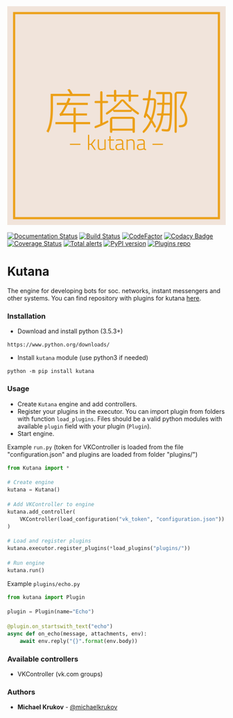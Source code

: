 ![Kutana logo](docs/_static/kutana-logo-512.png)

[![Documentation Status](https://readthedocs.org/projects/kutana/badge/?version=latest)](https://kutana.readthedocs.io/en/latest/?badge=latest)
[![Build Status](https://travis-ci.com/ekonda/kutana.svg?branch=master)](https://travis-ci.com/ekonda/kutana)
[![CodeFactor](https://www.codefactor.io/repository/github/ekonda/kutana/badge)](https://www.codefactor.io/repository/github/ekonda/kutana)
[![Codacy Badge](https://api.codacy.com/project/badge/Grade/3119bfb791604b9db38e8e7a13e1d415)](https://www.codacy.com/app/michaelkrukov/kutana?utm_source=github.com&amp;utm_medium=referral&amp;utm_content=ekonda/kutana&amp;utm_campaign=Badge_Grade)
[![Coverage Status](https://coveralls.io/repos/github/ekonda/kutana/badge.svg?branch=master)](https://coveralls.io/github/ekonda/kutana?branch=master)
[![Total alerts](https://img.shields.io/lgtm/alerts/g/ekonda/kutana.svg?logo=lgtm&logoWidth=18)](https://lgtm.com/projects/g/ekonda/kutana/alerts)
[![PyPI version](https://badge.fury.io/py/kutana.svg)](https://badge.fury.io/py/kutana)
[![Plugins repo](https://img.shields.io/badge/plugins-repo-green.svg)](https://github.com/ekonda/kutana-plugins)

# Kutana
The engine for developing bots for soc. networks, instant messengers and other systems.
You can find repository with plugins for kutana [here](https://github.com/ekonda/kutana-plugins).

### Installation
- Download and install python (3.5.3+)

```
https://www.python.org/downloads/
```

- Install `kutana` module (use python3 if needed)

```
python -m pip install kutana
```

### Usage
- Create `Kutana` engine and add controllers.
- Register your plugins in the executor. You can import plugin from folders with function `load_plugins`. Files should be a valid python modules with available `plugin` field with your plugin (`Plugin`).
- Start engine.

Example `run.py` (token for VKController is loaded from the file
"configuration.json" and plugins are loaded from folder "plugins/")
```py
from Kutana import *

# Create engine
kutana = Kutana()

# Add VKController to engine
kutana.add_controller(
    VKController(load_configuration("vk_token", "configuration.json"))
)

# Load and register plugins
kutana.executor.register_plugins(*load_plugins("plugins/"))

# Run engine
kutana.run()
```


Example `plugins/echo.py`
```py
from kutana import Plugin

plugin = Plugin(name="Echo")

@plugin.on_startswith_text("echo")
async def on_echo(message, attachments, env):
    await env.reply("{}".format(env.body))
```

### Available controllers
- VKController (vk.com groups)

### Authors
- **Michael Krukov** - [@michaelkrukov](https://github.com/michaelkrukov)
